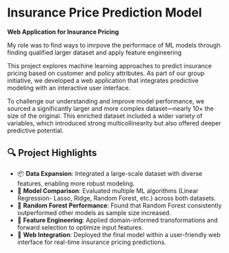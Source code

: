 # Insurance Price Prediction Model

**Web Application for Insurance Pricing**

My role was to find ways to imrpove the performace of ML models through finding qualified larger dataset and apply feature engineering

This project explores machine learning approaches to predict insurance pricing based on customer and policy attributes. As part of our group initiative, we developed a web application that integrates predictive modeling with an interactive user interface.

To challenge our understanding and improve model performance, we sourced a significantly larger and more complex dataset—nearly 10× the size of the original. This enriched dataset included a wider variety of variables, which introduced strong multicollinearity but also offered deeper predictive potential.

## 🔍 Project Highlights

- 📦 **Data Expansion**: Integrated a large-scale dataset with diverse features, enabling more robust modeling.
- 🧠 **Model Comparison**: Evaluated multiple ML algorithms (Linear Regression- Lasso, Ridge, Random Forest, etc.) across both datasets.
- 🌲 **Random Forest Performance**: Found that Random Forest consistently outperformed other models as sample size increased.
- 🧪 **Feature Engineering**: Applied domain-informed transformations and forward selection to optimize input features.
- 🧰 **Web Integration**: Deployed the final model within a user-friendly web interface for real-time insurance pricing predictions.

